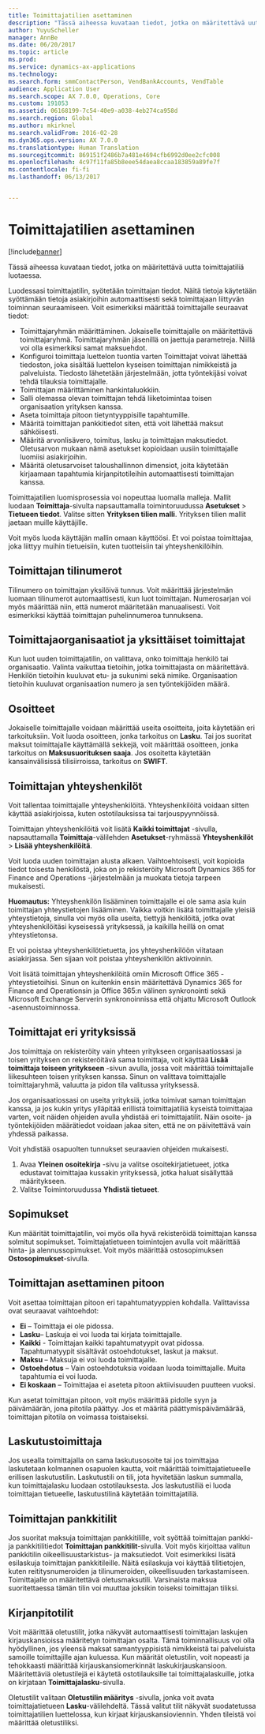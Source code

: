 ```yaml
---
title: Toimittajatilien asettaminen
description: "Tässä aiheessa kuvataan tiedot, jotka on määritettävä uutta toimittajatiliä luotaessa."
author: YuyuScheller
manager: AnnBe
ms.date: 06/20/2017
ms.topic: article
ms.prod: 
ms.service: dynamics-ax-applications
ms.technology: 
ms.search.form: smmContactPerson, VendBankAccounts, VendTable
audience: Application User
ms.search.scope: AX 7.0.0, Operations, Core
ms.custom: 191053
ms.assetid: 06168199-7c54-40e9-a038-4eb274ca958d
ms.search.region: Global
ms.author: mkirknel
ms.search.validFrom: 2016-02-28
ms.dyn365.ops.version: AX 7.0.0
ms.translationtype: Human Translation
ms.sourcegitcommit: 869151f2486b7a481e4694cfb6992d0ee2cfc008
ms.openlocfilehash: 4c97f11fa85b8eee54daea8ccaa183859a89fe7f
ms.contentlocale: fi-fi
ms.lasthandoff: 06/13/2017


---
```


# Toimittajatilien asettaminen
<a id="set-up-vendor-accounts" class="xliff"></a>

[!include[banner](../includes/banner.md)]


Tässä aiheessa kuvataan tiedot, jotka on määritettävä uutta toimittajatiliä luotaessa.

Luodessasi toimittajatilin, syötetään toimittajan tiedot. Näitä tietoja käytetään syöttämään tietoja asiakirjoihin automaattisesti sekä toimittajaan liittyvän toiminnan seuraamiseen. Voit esimerkiksi määrittää toimittajalle seuraavat tiedot:

-   Toimittajaryhmän määrittäminen. Jokaiselle toimittajalle on määritettävä toimittajaryhmä. Toimittajaryhmän jäsenillä on jaettuja parametreja. Niillä voi olla esimerkiksi samat maksuehdot.
-   Konfiguroi toimittaja luettelon tuontia varten Toimittajat voivat lähettää tiedoston, joka sisältää luettelon kyseisen toimittajan nimikkeistä ja palveluista. Tiedosto lähetetään järjestelmään, jotta työntekijäsi voivat tehdä tilauksia toimittajalle.
-   Toimittajan määrittäminen hankintaluokkiin.
-   Salli olemassa olevan toimittajan tehdä liiketoimintaa toisen organisaation yrityksen kanssa.
-   Aseta toimittaja pitoon tietyntyyppisille tapahtumille.
-   Määritä toimittajan pankkitiedot siten, että voit lähettää maksut sähköisesti.
-   Määritä arvonlisävero, toimitus, lasku ja toimittajan maksutiedot. Oletusarvon mukaan nämä asetukset kopioidaan uusiin toimittajalle luomiisi asiakirjoihin.
-   Määritä oletusarvoiset taloushallinnon dimensiot, joita käytetään kirjaamaan tapahtumia kirjanpitotileihin automaattisesti toimittajan kanssa.

Toimittajatilien luomisprosessia voi nopeuttaa luomalla malleja. Mallit luodaan **Toimittaja**-sivulta napsauttamalla toimintoruudussa **Asetukset** &gt; **Tietueen tiedot**. Valitse sitten **Yrityksen tilien malli**. Yrityksen tilien mallit jaetaan muille käyttäjille.  

Voit myös luoda käyttäjän mallin omaan käyttöösi. Et voi poistaa toimittajaa, joka liittyy muihin tietueisiin, kuten tuotteisiin tai yhteyshenkilöihin.

## Toimittajan tilinumerot
<a id="vendor-account-numbers" class="xliff"></a>
Tilinumero on toimittajan yksilöivä tunnus. Voit määrittää järjestelmän luomaan tilinumerot automaattisesti, kun luot toimittajan. Numerosarjan voi myös määrittää niin, että numerot määritetään manuaalisesti. Voit esimerkiksi käyttää toimittajan puhelinnumeroa tunnuksena.

## Toimittajaorganisaatiot ja yksittäiset toimittajat
<a id="vendor-organizations-and-individual-vendors" class="xliff"></a>
Kun luot uuden toimittajatilin, on valittava, onko toimittaja henkilö tai organisaatio. Valinta vaikuttaa tietoihin, jotka toimittajasta on määritettävä. Henkilön tietoihin kuuluvat etu- ja sukunimi sekä nimike. Organisaation tietoihin kuuluvat organisaation numero ja sen työntekijöiden määrä.

## Osoitteet
<a id="addresses" class="xliff"></a>
Jokaiselle toimittajalle voidaan määrittää useita osoitteita, joita käytetään eri tarkoituksiin. Voit luoda osoitteen, jonka tarkoitus on **Lasku**. Tai jos suoritat maksut toimittajalle käyttämällä sekkejä, voit määrittää osoitteen, jonka tarkoitus on **Maksusuorituksen saaja**. Jos osoitetta käytetään kansainvälisissä tilisiirroissa, tarkoitus on **SWIFT**.

## Toimittajan yhteyshenkilöt
<a id="vendor-contacts" class="xliff"></a>
Voit tallentaa toimittajalle yhteyshenkilöitä. Yhteyshenkilöitä voidaan sitten käyttää asiakirjoissa, kuten ostotilauksissa tai tarjouspyynnöissä.  

Toimittajan yhteyshenkilöitä voit lisätä **Kaikki toimittajat** -sivulla, napsauttamalla **Toimittaja**-välilehden **Asetukset**-ryhmässä **Yhteyshenkilöt** &gt; **Lisää yhteyshenkilöitä**.  

Voit luoda uuden toimittajan alusta alkaen. Vaihtoehtoisesti, voit kopioida tiedot toisesta henkilöstä, joka on jo rekisteröity Microsoft Dynamics 365 for Finance and Operations -järjestelmään ja muokata tietoja tarpeen mukaisesti.  

**Huomautus:** Yhteyshenkilön lisääminen toimittajalle ei ole sama asia kuin toimittajan yhteystietojen lisääminen. Vaikka voitkin lisätä toimittajalle yleisiä yhteystietoja, sinulla voi myös olla useita, tiettyjä henkilöitä, jotka ovat yhteyshenkilöitäsi kyseisessä yrityksessä, ja kaikilla heillä on omat yhteystietonsa.  

Et voi poistaa yhteyshenkilötietuetta, jos yhteyshenkilöön viitataan asiakirjassa. Sen sijaan voit poistaa yhteyshenkilön aktivoinnin.  

Voit lisätä toimittajan yhteyshenkilöitä omiin Microsoft Office 365 -yhteystietoihisi. Sinun on kuitenkin ensin määritettävä Dynamics 365 for Finance and Operationsin ja Office 365:n välinen synkronointi sekä Microsoft Exchange Serverin synkronoinnissa että ohjattu Microsoft Outlook -asennustoiminnossa.

## Toimittajat eri yrityksissä
<a id="vendors-in-different-legal-entities" class="xliff"></a>
Jos toimittaja on rekisteröity vain yhteen yritykseen organisaatiossasi ja toisen yrityksen on rekisteröitävä sama toimittaja, voit käyttää **Lisää toimittaja toiseen yritykseen** -sivun avulla, jossa voit määrittää toimittajalle liikesuhteen toisen yrityksen kanssa. Sinun on valittava toimittajalle toimittajaryhmä, valuutta ja pidon tila valitussa yrityksessä.  

Jos organisaatiossasi on useita yrityksiä, jotka toimivat saman toimittajan kanssa, ja jos kukin yritys ylläpitää erillistä toimittajatiliä kyseistä toimittajaa varten, voit näiden ohjeiden avulla yhdistää eri toimittajatilit. Näin osoite- ja työntekijöiden määrätiedot voidaan jakaa siten, että ne on päivitettävä vain yhdessä paikassa.  

Voit yhdistää osapuolten tunnukset seuraavien ohjeiden mukaisesti.

1.  Avaa **Yleinen osoitekirja** -sivu ja valitse osoitekirjatietueet, jotka edustavat toimittajaa kussakin yrityksessä, jotka haluat sisällyttää määritykseen.
2.  Valitse Toimintoruudussa **Yhdistä tietueet**.

## Sopimukset
<a id="agreements" class="xliff"></a>
Kun määrität toimittajatilin, voi myös olla hyvä rekisteröidä toimittajan kanssa solmitut sopimukset. Toimittajatietueen toimintojen avulla voit määrittää hinta- ja alennussopimukset. Voit myös määrittää ostosopimuksen **Ostosopimukset**-sivulla.

## Toimittajan asettaminen pitoon
<a id="putting-a-vendor-on-hold" class="xliff"></a>
Voit asettaa toimittajan pitoon eri tapahtumatyyppien kohdalla. Valittavissa ovat seuraavat vaihtoehdot:

-   **Ei** – Toimittaja ei ole pidossa.
-   **Lasku**– Laskuja ei voi luoda tai kirjata toimittajalle.
-   **Kaikki** - Toimittajan kaikki tapahtumatyypit ovat pidossa. Tapahtumatyypit sisältävät ostoehdotukset, laskut ja maksut.
-   **Maksu** – Maksuja ei voi luoda toimittajalle.
-   **Ostoehdotus** – Vain ostoehdotuksia voidaan luoda toimittajalle. Muita tapahtumia ei voi luoda.
-   **Ei koskaan** – Toimittajaa ei aseteta pitoon aktiivisuuden puutteen vuoksi.

Kun asetat toimittajan pitoon, voit myös määrittää pidolle syyn ja päivämäärän, jona pitotila päättyy. Jos et määritä päättymispäivämäärää, toimittajan pitotila on voimassa toistaiseksi.

## Laskutustoimittaja
<a id="vendor-invoice-account" class="xliff"></a>
Jos usealla toimittajalla on sama laskutusosoite tai jos toimittajaa laskutetaan kolmannen osapuolen kautta, voit määrittää toimittajatietueelle erillisen laskutustilin. Laskutustili on tili, jota hyvitetään laskun summalla, kun toimittajalasku luodaan ostotilauksesta. Jos laskutustiliä ei luoda toimittajan tietueelle, laskutustilinä käytetään toimittajatiliä.

## Toimittajan pankkitilit
<a id="vendor-bank-accounts" class="xliff"></a>
Jos suoritat maksuja toimittajan pankkitilille, voit syöttää toimittajan pankki- ja pankkitilitiedot **Toimittajan pankkitilit**-sivulla. Voit myös kirjoittaa valitun pankkitilin oikeellisuustarkistus- ja maksutiedot. Voit esimerkiksi lisätä esilaskuja toimittajan pankkitileille. Näitä esilaskuja voi käyttää tilitietojen, kuten reititysnumeroiden ja tilinumeroiden, oikeellisuuden tarkastamiseen. Toimittajalle on määritettävä oletusmaksutili. Varsinaista maksua suoritettaessa tämän tilin voi muuttaa joksikin toiseksi toimittajan tiliksi.

## Kirjanpitotilit
<a id="ledger-accounts" class="xliff"></a>
Voit määrittää oletustilit, jotka näkyvät automaattisesti toimittajan laskujen kirjauskansioissa määritetyn toimittajan osalta. Tämä toiminnallisuus voi olla hyödyllinen, jos yleensä maksat samantyyppisistä nimikkeistä tai palveluista samoille toimittajille ajan kuluessa. Kun määrität oletustilin, voit nopeasti ja tehokkaasti määrittää kirjauskansiomerkinnät laskukirjauskansioon. Määritettäviä oletustilejä ei käytetä ostotilauksille tai toimittajalaskuille, jotka on kirjataan **Toimittajalasku**-sivulla.  

Oletustilit valitaan **Oletustilin määritys** -sivulla, jonka voit avata toimittajatietueen **Lasku**-välilehdeltä. Tässä valitut tilit näkyvät suodatetussa toimittajatilien luettelossa, kun kirjaat kirjauskansioviennin. Yhden tileistä voi määrittää oletustiliksi.




